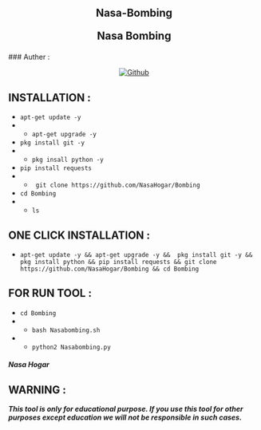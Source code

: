<h2>
<p align="center" color='#686868ff'>Nasa-Bombing<p/>
 <p align="center">Nasa Bombing</p>
 </h2>
### Auther :
<p align="center">
<a href="https://github.com/NasaHogar"><img title="Github" src="https://img.shields.io/badge/NasaHogar-grey?style=for-the-badge&logo=github"></a> </p>

## INSTALLATION  :

* `apt-get update -y`
* * `apt-get upgrade -y`
* `pkg install git -y`
* * `pkg insall python -y`
* `pip install requests`
* * ` git clone https://github.com/NasaHogar/Bombing`
* `cd Bombing`
* * `ls`

## ONE CLICK INSTALLATION :
* `apt-get update -y && apt-get upgrade -y &&  pkg install git -y && pkg install python && pip install requests && git clone https://github.com/NasaHogar/Bombing && cd Bombing`

## FOR RUN TOOL :
* `cd Bombing`
* * `bash Nasabombing.sh`
* * `python2 Nasabombing.py`




##### Nasa Hogar

## WARNING :
***This tool is only for educational purpose. If you use this tool for other purposes except education we will not be responsible in such cases.***
